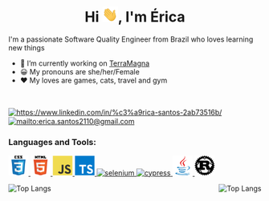 <h1 align="center">Hi <img src="https://raw.githubusercontent.com/ABSphreak/ABSphreak/master/gifs/Hi.gif" height="30px">, I'm Érica</h1>
I'm a passionate Software Quality Engineer from Brazil who loves learning new things <br>

- 🔭 I’m currently working on [TerraMagna](https://terramagna.com.br/)
- 😀 My pronouns are she/her/Female
- ❤️ My loves are games, cats, travel and gym 
<br>

<a href="https://linkedin.com/in/%c3%a9rica-santos-2ab73516b/" target="blank"><img align="center" src="https://img.shields.io/badge/LinkedIn-0077B5?style=for-the-badge&logo=linkedin&logoColor=white" alt="https://www.linkedin.com/in/%c3%a9rica-santos-2ab73516b/"/></a>
<a href="mailto:erica.santos2110@gmail.com" target="blank"><img align="center" src="https://img.shields.io/badge/Gmail-D14836?style=for-the-badge&logo=gmail&logoColor=white" alt="mailto:erica.santos2110@gmail.com"/></a>

<h3 align="left">Languages and Tools:</h3>
<p align="left">  <a href="https://www.w3schools.com/css/" target="_blank"> <img src="https://raw.githubusercontent.com/devicons/devicon/master/icons/css3/css3-original-wordmark.svg" alt="css3" width="40" height="40"/> </a> <a href="https://www.w3.org/html/" target="_blank"> <img src="https://raw.githubusercontent.com/devicons/devicon/master/icons/html5/html5-original-wordmark.svg" alt="html5" width="40" height="40"/> </a> <a href="https://developer.mozilla.org/en-US/docs/Web/JavaScript" target="_blank"> <img src="https://raw.githubusercontent.com/devicons/devicon/master/icons/javascript/javascript-original.svg" alt="javascript" width="40" height="40"/> </a> <a href="https://www.typescriptlang.org/" target="_blank"> <img src="https://raw.githubusercontent.com/devicons/devicon/master/icons/typescript/typescript-original.svg" alt="typescript" width="40" height="40"/> </a>
  <a href="https://www.selenium.dev" target="_blank"> <img src="https://raw.githubusercontent.com/detain/svg-logos/780f25886640cef088af994181646db2f6b1a3f8/svg/selenium-logo.svg" alt="selenium" width="40" height="40"/> </a> 
  <a href="https://www.cypress.io" target="_blank"> <img src="https://raw.githubusercontent.com/simple-icons/simple-icons/6e46ec1fc23b60c8fd0d2f2ff46db82e16dbd75f/icons/cypress.svg" alt="cypress" width="40" height="40"/> </a>
  <a href="https://www.java.com" target="_blank"> <img src="https://raw.githubusercontent.com/devicons/devicon/master/icons/java/java-original.svg" alt="java" width="40" height="40"/> </a>
  <a href="https://www.rust-lang.org/" target="_blank"> <img src="https://raw.githubusercontent.com/devicons/devicon/master/icons/rust/rust-plain.svg" alt="rust" width="40" height="40"/> </a> </p>

<div>
<img src="https://github-readme-stats.vercel.app/api/top-langs/?username=EricaSantos2109&layout=compact" align= "left" alt="Top Langs">
<img src="https://github-readme-stats.vercel.app/api?username=EricaSantos2109&count_private=true&show_icons=true&include_all_commits=true" align= "right" alt="Top Langs">
</div>
